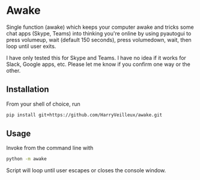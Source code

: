 # Awake

Single function (awake) which keeps your computer awake and tricks some chat apps (Skype, Teams) into thinking you're online by using pyautogui to press volumeup, wait (default 150 seconds), press volumedown, wait, then loop until user exits.

I have only tested this for Skype and Teams. I have no idea if it works for Slack, Google apps, etc. Please let me know if you confirm one way or the other.

## Installation

From your shell of choice, run

```bash
pip install git+https://github.com/HarryVeilleux/awake.git
```

## Usage

Invoke from the command line with

```bash
python -m awake
```

Script will loop until user escapes or closes the console window.
